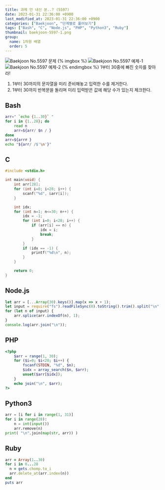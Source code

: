```yaml
---
title: 과제 안 내신 분..? (5597)
date: 2023-01-31 22:36:00 +0900
last_modified_at: 2023-01-31 22:36:00 +0900
categories: ["Baekjoon", "단계별로 풀어보기"]
tags: ["Bash", "C", "Node.js", "PHP", "Python3", "Ruby"]
thumbnail: baekjoon-5597-1.png
group:
  name: 1차원 배열
  order: 5
---
```


![Baekjoon No.5597 문제](baekjoon-5597-1.png)
{% imgbox %}
![Baekjoon No.5597 예제-1](baekjoon-5597-2.png)
![Baekjoon No.5597 예제-2](baekjoon-5597-3.png)
{% endimgbox %}
1부터 30중에 빠진 숫자를 찾아라!

1. 1부터 30까지의 문자열을 미리 준비해놓고 입력한 수를 제거한다.
2. 1부터 30까지 반복문을 돌리며 미리 입력받은 값에 해당 수가 있는지 체크한다.

## Bash
```bash
arr=" `echo {1..30}` "
for i in {1..28}; do
	read n
	arr=${arr/ $n / }
done
arr=${arr# }
echo "${arr/ /$'\n'}"
```

## C
```c
#include <stdio.h>

int main(void) {
	int arr[28];
	for (int i=0; i<28; i++) {
		scanf("%d", &arr[i]);
	}

	int idx;
	for (int n=1; n<=30; n++) {
		idx = -1;
		for (int i=0; i<28; i++) {
			if (arr[i] == n) {
				idx = i;
				break;
			}
		}
		if (idx == -1) {
			printf("%d\n", n);
		}
	}

	return 0;
}
```

## Node.js
```javascript
let arr = [...Array(30).keys()].map(x => x + 1);
let input = require("fs").readFileSync(0).toString().trim().split("\n").map(Number).sort();
for (let n of input) {
	arr.splice(arr.indexOf(n), 1);
}
console.log(arr.join("\n"));
```

## PHP
```php
<?php
	$arr = range(1, 30);
	for ($i=0; $i<28; $i++) {
		fscanf(STDIN, "%d", $n);
		$idx = array_search($n, $arr);
		unset($arr[$idx]);
	}
	echo join("\n", $arr);
?>
```

## Python3
```python
arr = [i for i in range(1, 31)]
for i in range(28):
    n = int(input())
    arr.remove(n)
print( "\n".join(map(str, arr)) )
```

## Ruby
```ruby
arr = Array(1..30)
for i in 0...28
  n = gets.chomp.to_i
  arr.delete_at(arr.index(n))
end
puts arr
```
